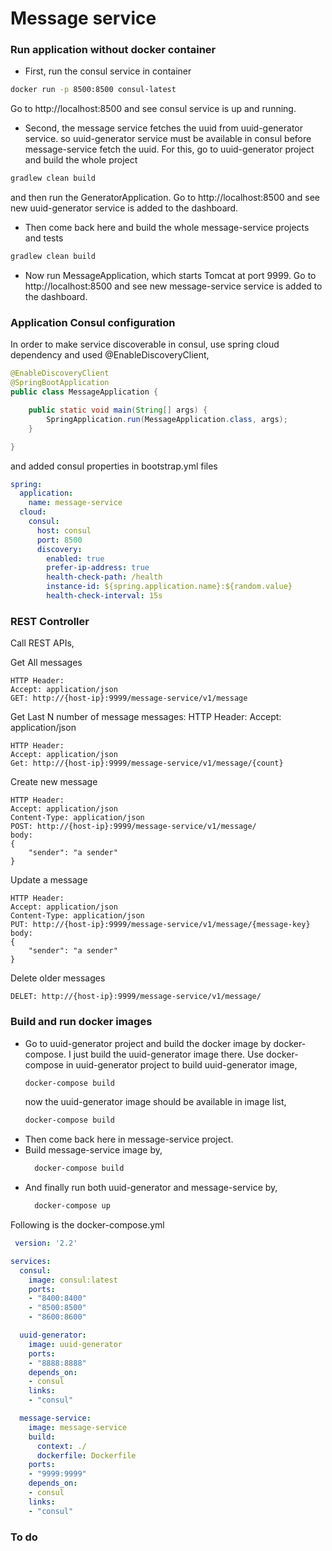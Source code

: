# Message service


### Run application without docker container

- First, run the consul service in container
```bash
docker run -p 8500:8500 consul-latest
```
Go to http://localhost:8500 and see consul service is up and running.
- Second, the message service fetches the uuid from uuid-generator service. so uuid-generator service must be available in consul before message-service fetch the uuid.
For this, go to uuid-generator project and build the whole project
```bash
gradlew clean build
```
and then run the GeneratorApplication.
Go to http://localhost:8500 and see new uuid-generator service is added to the dashboard.
- Then come back here and build the whole message-service projects and tests
```bash
gradlew clean build
```
- Now run MessageApplication, which starts Tomcat at port 9999. Go to http://localhost:8500 and see new message-service service is added to the dashboard.

### Application Consul configuration

In order to make service discoverable in consul, use spring cloud dependency and used @EnableDiscoveryClient,
```java
@EnableDiscoveryClient
@SpringBootApplication
public class MessageApplication {

    public static void main(String[] args) {
        SpringApplication.run(MessageApplication.class, args);
    }

}
```

and added consul properties in bootstrap.yml files
```yml
spring:
  application:
    name: message-service
  cloud:
    consul:
      host: consul
      port: 8500
      discovery:
        enabled: true
        prefer-ip-address: true
        health-check-path: /health
        instance-id: ${spring.application.name}:${random.value}
        health-check-interval: 15s
```

### REST Controller
Call REST APIs,

Get All messages
```
HTTP Header: 
Accept: application/json
GET: http://{host-ip}:9999/message-service/v1/message
```

Get Last N number of message messages:
HTTP Header: 
Accept: application/json
```
HTTP Header: 
Accept: application/json
Get: http://{host-ip}:9999/message-service/v1/message/{count}
```

Create new message
```
HTTP Header: 
Accept: application/json
Content-Type: application/json
POST: http://{host-ip}:9999/message-service/v1/message/
body:
{
	"sender": "a sender"
}
```

Update a message
```
HTTP Header: 
Accept: application/json
Content-Type: application/json
PUT: http://{host-ip}:9999/message-service/v1/message/{message-key}
body:
{
	"sender": "a sender"
}
```

Delete older messages
```
DELET: http://{host-ip}:9999/message-service/v1/message/
```

### Build and run docker images
- Go to uuid-generator project and build the docker image by docker-compose. I just build the uuid-generator image there.
  Use docker-compose in uuid-generator project to build uuid-generator image,
  ```bash
  docker-compose build
  ```
  now the uuid-generator image should be available in image list,
  ```bash
  docker-compose build
  ```
- Then come back here in message-service project.
- Build message-service image by,
  ```bash
    docker-compose build
  ```
- And finally run both uuid-generator and message-service by,
  ```bash
    docker-compose up
  ```
Following is the docker-compose.yml
```yaml
 version: '2.2'

services:
  consul:
    image: consul:latest
    ports:
    - "8400:8400"
    - "8500:8500"
    - "8600:8600"

  uuid-generator:
    image: uuid-generator
    ports:
    - "8888:8888"
    depends_on:
    - consul
    links:
    - "consul"

  message-service:
    image: message-service
    build:
      context: ./
      dockerfile: Dockerfile
    ports:
    - "9999:9999"
    depends_on:
    - consul
    links:
    - "consul"
```

### To do
